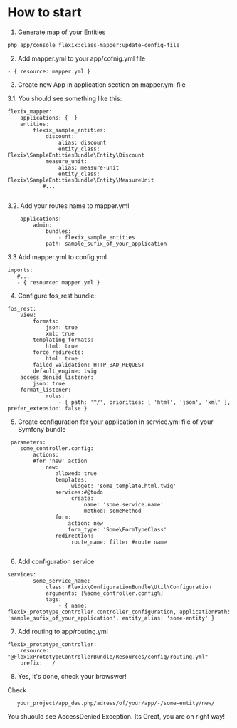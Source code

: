 # How to start
1. Generate map of your Entities
 ```
php app/console flexix:class-mapper:update-config-file
```
2. Add mapper.yml to your app/cofnig.yml file 
 ```
 - { resource: mapper.yml }
```
3. Create new App in application section on mapper.yml file

 3.1. You should see something like this:
```
flexix_mapper:
    applications: {  }
    entities:
        flexix_sample_entities:
            discount:
                alias: discount
                entity_class: Flexix\SampleEntitiesBundle\Entity\Discount
            measure_unit:
                alias: measure-unit
                entity_class: Flexix\SampleEntitiesBundle\Entity\MeasureUnit
           #...
            
```

 3.2. Add your routes name to mapper.yml
```
    applications:
        admin:
            bundles:
                - flexix_sample_entities
            path: sample_sufix_of_your_application
```

3.3 Add mapper.yml to config.yml
```
imports:
   #...
   - { resource: mapper.yml }
```
4. Configure fos_rest bundle:
```
fos_rest: 
    view:
        formats:
            json: true
            xml: true
        templating_formats:
            html: true
        force_redirects:
            html: true
        failed_validation: HTTP_BAD_REQUEST
        default_engine: twig
    access_denied_listener:
        json: true    
    format_listener:
            rules:
                - { path: '^/', priorities: [ 'html', 'json', 'xml' ], prefer_extension: false }  

```


5. Create configuration for your application in service.yml file of your Symfony bundle

````
 parameters:    
    some_controller.config: 
        actions: 
        #for 'new' action
            new:
               allowed: true
               templates:
                    widget: 'some_template.html.twig'
               services:#@todo
                    create:
                        name: 'some.service.name'
                        method: someMethod
               form: 
                   action: new 
                   form_type: 'Some\FormTypeClass'
               redirection: 
                    route_name: filter #route name
     
````

6. Add configuration service

```
services:
        some_service_name:
            class: Flexix\ConfigurationBundle\Util\Configuration
            arguments: [%some_controller.config%]
            tags:
                - { name: flexix_prototype_controller.controller_configuration, applicationPath: 'sample_sufix_of_your_application', entity_alias: 'some-entity' }       

```
7. Add routing to app/routing.yml
```
flexix_prototype_controller:
    resource: "@FlexixPrototypeControllerBundle/Resources/config/routing.yml"
    prefix:   /
```
8. Yes, it's done, check your browswer!

Check 
```
   your_project/app_dev.php/adress/of/your/app/-/some-entity/new/
```
You shuould see AccessDenied Exception. Its Great, you are on right way!
